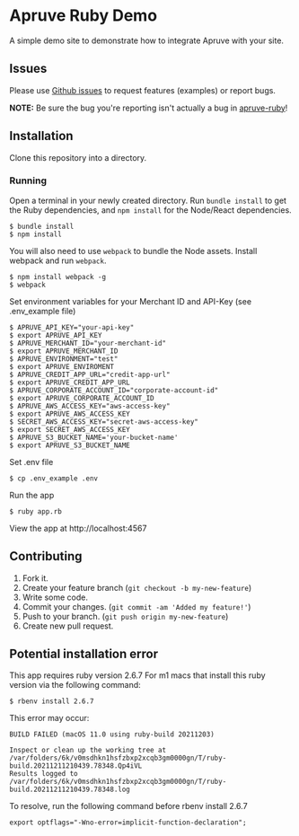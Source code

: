 # Apruve Ruby Demo

A simple demo site to demonstrate how to integrate Apruve with your site.

## Issues

Please use [Github issues](https://github.com/apruve/apruve-ruby-demo/issues) to request features (examples) or report bugs.

**NOTE:** Be sure the bug you're reporting isn't actually a bug in [apruve-ruby](https://github.com/apruve/apruve-ruby)!

## Installation

Clone this repository into a directory.

### Running

Open a terminal in your newly created directory. Run `bundle install` to get the Ruby dependencies, and `npm install` for the Node/React dependencies.

    $ bundle install
    $ npm install

You will also need to use `webpack` to bundle the Node assets. Install webpack and run `webpack`.

    $ npm install webpack -g
    $ webpack

Set environment variables for your Merchant ID and API-Key (see .env_example file)

    $ APRUVE_API_KEY="your-api-key"
    $ export APRUVE_API_KEY
    $ APRUVE_MERCHANT_ID="your-merchant-id"
    $ export APRUVE_MERCHANT_ID
    $ APRUVE_ENVIRONMENT="test"
    $ export APRUVE_ENVIROMENT
    $ APRUVE_CREDIT_APP_URL="credit-app-url"
    $ export APRUVE_CREDIT_APP_URL
    $ APRUVE_CORPORATE_ACCOUNT_ID="corporate-account-id"
    $ export APRUVE_CORPORATE_ACCOUNT_ID
    $ APRUVE_AWS_ACCESS_KEY="aws-access-key"
    $ export APRUVE_AWS_ACCESS_KEY
    $ SECRET_AWS_ACCESS_KEY="secret-aws-access-key"
    $ export SECRET_AWS_ACCESS_KEY
    $ APRUVE_S3_BUCKET_NAME='your-bucket-name'
    $ export APRUVE_S3_BUCKET_NAME
    
Set .env file

    $ cp .env_example .env

Run the app

    $ ruby app.rb

View the app at http://localhost:4567

## Contributing

1. Fork it.
2. Create your feature branch (`git checkout -b my-new-feature`)
3. Write some code.
4. Commit your changes. (`git commit -am 'Added my feature!'`)
5. Push to your branch. (`git push origin my-new-feature`)
6. Create new pull request.

## Potential installation error
This app requires ruby version 2.6.7
For m1 macs that install this ruby version via the following command:

    $ rbenv install 2.6.7
    
This error may occur:

    BUILD FAILED (macOS 11.0 using ruby-build 20211203)

    Inspect or clean up the working tree at /var/folders/6k/v0msdhkn1hsfzbxp2xcqb3gm0000gn/T/ruby-build.20211211210439.78348.Qp4iVL
    Results logged to /var/folders/6k/v0msdhkn1hsfzbxp2xcqb3gm0000gn/T/ruby-build.20211211210439.78348.log
    
To resolve, run the following command before rbenv install 2.6.7

    export optflags="-Wno-error=implicit-function-declaration";

